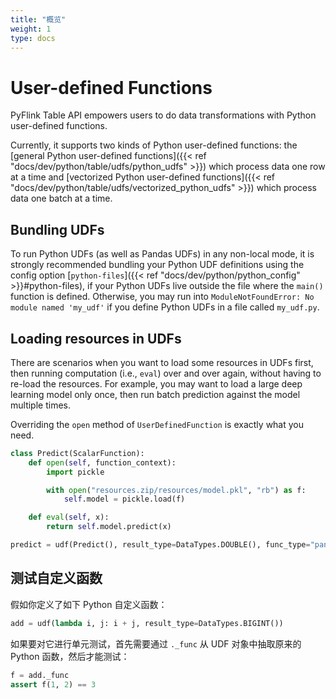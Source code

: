 ```yaml
---
title: "概览"
weight: 1
type: docs
---
```

<!--
Licensed to the Apache Software Foundation (ASF) under one
or more contributor license agreements.  See the NOTICE file
distributed with this work for additional information
regarding copyright ownership.  The ASF licenses this file
to you under the Apache License, Version 2.0 (the
"License"); you may not use this file except in compliance
with the License.  You may obtain a copy of the License at

  http://www.apache.org/licenses/LICENSE-2.0

Unless required by applicable law or agreed to in writing,
software distributed under the License is distributed on an
"AS IS" BASIS, WITHOUT WARRANTIES OR CONDITIONS OF ANY
KIND, either express or implied.  See the License for the
specific language governing permissions and limitations
under the License.
-->

# User-defined Functions

PyFlink Table API empowers users to do data transformations with Python user-defined functions.

Currently, it supports two kinds of Python user-defined functions: the [general Python user-defined
functions]({{< ref "docs/dev/python/table/udfs/python_udfs" >}}) which process data one row at a time and
[vectorized Python user-defined functions]({{< ref "docs/dev/python/table/udfs/vectorized_python_udfs" >}})
which process data one batch at a time.

## Bundling UDFs

To run Python UDFs (as well as Pandas UDFs) in any non-local mode, it is strongly recommended
bundling your Python UDF definitions using the config option [`python-files`]({{< ref "docs/dev/python/python_config" >}}#python-files),
if your Python UDFs live outside the file where the `main()` function is defined.
Otherwise, you may run into `ModuleNotFoundError: No module named 'my_udf'`
if you define Python UDFs in a file called `my_udf.py`.

## Loading resources in UDFs

There are scenarios when you want to load some resources in UDFs first, then running computation
(i.e., `eval`) over and over again, without having to re-load the resources.
For example, you may want to load a large deep learning model only once,
then run batch prediction against the model multiple times.

Overriding the `open` method of `UserDefinedFunction` is exactly what you need.

```python
class Predict(ScalarFunction):
    def open(self, function_context):
        import pickle

        with open("resources.zip/resources/model.pkl", "rb") as f:
            self.model = pickle.load(f)

    def eval(self, x):
        return self.model.predict(x)

predict = udf(Predict(), result_type=DataTypes.DOUBLE(), func_type="pandas")
```

## 测试自定义函数

假如你定义了如下 Python 自定义函数：

```python
add = udf(lambda i, j: i + j, result_type=DataTypes.BIGINT())
```

如果要对它进行单元测试，首先需要通过 `._func` 从 UDF 对象中抽取原来的 Python 函数，然后才能测试：

```python
f = add._func
assert f(1, 2) == 3
```

